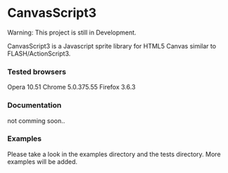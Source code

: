 CanvasScript3
======
Warning: This project is still in Development.

CanvasScript3 is a Javascript sprite library for HTML5 Canvas similar to FLASH/ActionScript3. 

### Tested browsers ###
Opera 10.51
Chrome 5.0.375.55
Firefox 3.6.3

### Documentation ###

not comming soon..

### Examples ###

Please take a look in the examples directory and the tests directory.
More examples will be added.
